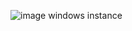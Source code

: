 ![image](https://github.com/LytvKhai/Labs/assets/145440852/39798c69-c0dc-41c7-941e-e3a8bb55c123)
windows instance
